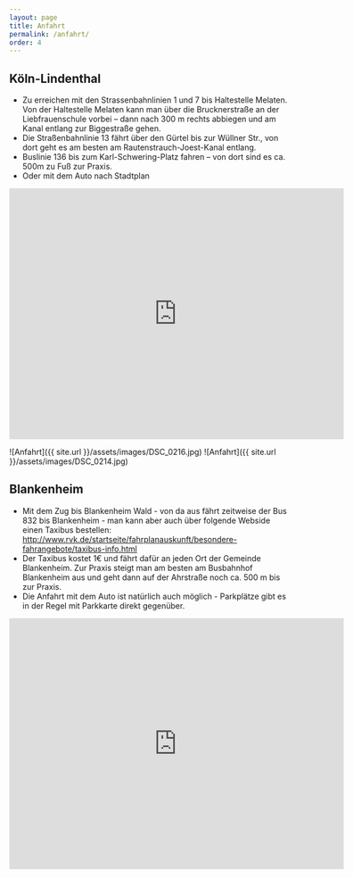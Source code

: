 ```yaml
---
layout: page
title: Anfahrt
permalink: /anfahrt/
order: 4
---
```


## Köln-Lindenthal

 - Zu erreichen mit den Strassenbahnlinien 1 und 7 bis Haltestelle Melaten. Von der Haltestelle Melaten kann man über die Brucknerstraße an der Liebfrauenschule vorbei – dann nach 300 m rechts abbiegen und am Kanal entlang zur Biggestraße gehen.
 - Die Straßenbahnlinie 13 fährt über den Gürtel bis zur Wüllner Str., von dort geht es am besten am Rautenstrauch-Joest-Kanal entlang.
 - Buslinie 136 bis zum Karl-Schwering-Platz fahren – von dort sind es ca. 500m zu Fuß zur Praxis.
 - Oder mit dem Auto nach Stadtplan

<iframe src="https://www.google.com/maps/embed?pb=!1m18!1m12!1m3!1d2514.4975762164727!2d6.91267691563294!3d50.93301046035727!2m3!1f0!2f0!3f0!3m2!1i1024!2i768!4f13.1!3m3!1m2!1s0x47bf24dff5a41827%3A0x367318e1338ba2b4!2sBiggestra%C3%9Fe+21%2C+50931+K%C3%B6ln!5e0!3m2!1sen!2sde!4v1445800520064" width="600" height="450" frameborder="0" style="border:0" allowfullscreen></iframe>

![Anfahrt]({{ site.url }}/assets/images/DSC_0216.jpg)
![Anfahrt]({{ site.url }}/assets/images/DSC_0214.jpg)

## Blankenheim

 - Mit dem Zug bis Blankenheim Wald - von da aus fährt zeitweise der Bus 832 bis Blankenheim - man kann aber auch über folgende Webside einen Taxibus bestellen:
http://www.rvk.de/startseite/fahrplanauskunft/besondere-fahrangebote/taxibus-info.html
 - Der Taxibus kostet 1€ und fährt dafür an jeden Ort der Gemeinde Blankenheim. Zur Praxis steigt man am besten am Busbahnhof Blankenheim aus und geht dann auf der Ahrstraße noch ca. 500 m bis zur Praxis.
 - Die Anfahrt mit dem Auto ist natürlich auch möglich - Parkplätze gibt es in der Regel mit Parkkarte direkt gegenüber.

<iframe src="https://www.google.com/maps/embed?pb=!1m18!1m12!1m3!1d2541.164314801881!2d6.646791315730926!3d50.43803997947365!2m3!1f0!2f0!3f0!3m2!1i1024!2i768!4f13.1!3m3!1m2!1s0x47bfa124d23a3c71%3A0xaa7a491149c0f081!2sAhrstra%C3%9Fe+40%2C+53945+Blankenheim!5e0!3m2!1sen!2sde!4v1520696220698" width="600" height="450" frameborder="0" style="border:0" allowfullscreen></iframe>
